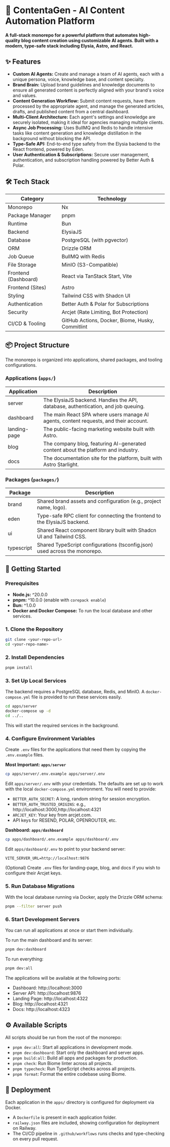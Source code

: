 # 🤖 ContentaGen - AI Content Automation Platform

**A full-stack monorepo for a powerful platform that automates high-quality blog content creation using customizable AI agents. Built with a modern, type-safe stack including Elysia, Astro, and React.**

## ✨ Features

- **Custom AI Agents:** Create and manage a team of AI agents, each with a unique persona, voice, knowledge base, and content specialty.
- **Brand Brain:** Upload brand guidelines and knowledge documents to ensure all generated content is perfectly aligned with your brand's voice and values.
- **Content Generation Workflow:** Submit content requests, have them processed by the appropriate agent, and manage the generated articles, drafts, and published content from a central dashboard.
- **Multi-Client Architecture:** Each agent's settings and knowledge are securely isolated, making it ideal for agencies managing multiple clients.
- **Async Job Processing:** Uses BullMQ and Redis to handle intensive tasks like content generation and knowledge distillation in the background without blocking the API.
- **Type-Safe API:** End-to-end type safety from the Elysia backend to the React frontend, powered by Eden.
- **User Authentication & Subscriptions:** Secure user management, authentication, and subscription handling powered by Better Auth & Polar.

## 🛠️ Tech Stack

| Category               | Technology                                   |
|------------------------|----------------------------------------------|
| Monorepo               | Nx                                           |
| Package Manager        | pnpm                                         |
| Runtime                | Bun                                          |
| Backend                | ElysiaJS                                     |
| Database               | PostgreSQL (with pgvector)                   |
| ORM                    | Drizzle ORM                                  |
| Job Queue              | BullMQ with Redis                            |
| File Storage           | MinIO (S3-Compatible)                        |
| Frontend (Dashboard)   | React via TanStack Start, Vite               |
| Frontend (Sites)       | Astro                                        |
| Styling                | Tailwind CSS with Shadcn UI                  |
| Authentication         | Better Auth & Polar for Subscriptions        |
| Security               | Arcjet (Rate Limiting, Bot Protection)       |
| CI/CD & Tooling        | GitHub Actions, Docker, Biome, Husky, Commitlint |

## 📦 Project Structure

The monorepo is organized into applications, shared packages, and tooling configurations.

### Applications (`apps/`)

| Application   | Description                                                                 |
|---------------|-----------------------------------------------------------------------------|
| server        | The ElysiaJS backend. Handles the API, database, authentication, and job queuing. |
| dashboard     | The main React SPA where users manage AI agents, content requests, and their account. |
| landing-page  | The public-facing marketing website built with Astro.                      |
| blog          | The company blog, featuring AI-generated content about the platform and industry. |
| docs          | The documentation site for the platform, built with Astro Starlight.        |

### Packages (`packages/`)

| Package    | Description                                                        |
|------------|--------------------------------------------------------------------|
| brand      | Shared brand assets and configuration (e.g., project name, logo).  |
| eden       | Type-safe RPC client for connecting the frontend to the ElysiaJS backend. |
| ui         | Shared React component library built with Shadcn UI and Tailwind CSS. |
| typescript | Shared TypeScript configurations (tsconfig.json) used across the monorepo. |

## 🚀 Getting Started

### Prerequisites

- **Node.js:** ^20.0.0
- **pnpm:** ^10.0.0 (enable with `corepack enable`)
- **Bun:** ^1.0.0
- **Docker and Docker Compose:** To run the local database and other services.

### 1. Clone the Repository

```bash
git clone <your-repo-url>
cd <your-repo-name>
```

### 2. Install Dependencies

```bash
pnpm install
```

### 3. Set Up Local Services

The backend requires a PostgreSQL database, Redis, and MinIO. A `docker-compose.yml` file is provided to run these services easily.

```bash
cd apps/server
docker-compose up -d
cd ../..
```

This will start the required services in the background.

### 4. Configure Environment Variables

Create `.env` files for the applications that need them by copying the `.env.example` files.

**Most Important: `apps/server`**

```bash
cp apps/server/.env.example apps/server/.env
```

Edit `apps/server/.env` with your credentials. The defaults are set up to work with the local `docker-compose.yml` environment. You will need to provide:

- `BETTER_AUTH_SECRET`: A long, random string for session encryption.
- `BETTER_AUTH_TRUSTED_ORIGINS`: e.g., http://localhost:3000,http://localhost:4321
- `ARCJET_KEY`: Your key from arcjet.com.
- API keys for RESEND, POLAR, OPENROUTER, etc.

**Dashboard: `apps/dashboard`**

```bash
cp apps/dashboard/.env.example apps/dashboard/.env
```

Edit `apps/dashboard/.env` to point to your backend server:

```
VITE_SERVER_URL=http://localhost:9876
```

(Optional) Create `.env` files for landing-page, blog, and docs if you wish to configure their Arcjet keys.

### 5. Run Database Migrations

With the local database running via Docker, apply the Drizzle ORM schema:

```bash
pnpm --filter server push
```

### 6. Start Development Servers

You can run all applications at once or start them individually.

To run the main dashboard and its server:

```bash
pnpm dev:dashboard
```

To run everything:

```bash
pnpm dev:all
```

The applications will be available at the following ports:

- Dashboard: http://localhost:3000
- Server API: http://localhost:9876
- Landing Page: http://localhost:4322
- Blog: http://localhost:4321
- Docs: http://localhost:4323

## ⚙️ Available Scripts

All scripts should be run from the root of the monorepo:

- `pnpm dev:all`: Start all applications in development mode.
- `pnpm dev:dashboard`: Start only the dashboard and server apps.
- `pnpm build:all`: Build all apps and packages for production.
- `pnpm check`: Run Biome linter across all projects.
- `pnpm typecheck`: Run TypeScript checks across all projects.
- `pnpm format`: Format the entire codebase using Biome.

## 🚢 Deployment

Each application in the `apps/` directory is configured for deployment via Docker.

- A `Dockerfile` is present in each application folder.
- `railway.json` files are included, showing configuration for deployment on Railway.
- The CI/CD pipeline in `.github/workflows` runs checks and type-checking on every pull request.